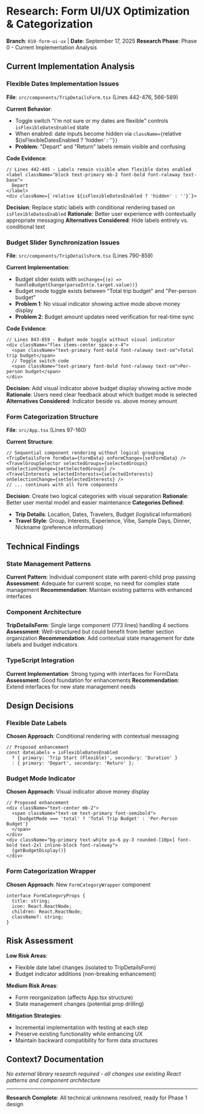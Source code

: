 # Research: Form UI/UX Optimization & Categorization

**Branch**: `010-form-ui-ux` | **Date**: September 17, 2025
**Research Phase**: Phase 0 - Current Implementation Analysis

## Current Implementation Analysis

### Flexible Dates Implementation Issues

**File**: `src/components/TripDetailsForm.tsx` (Lines 442-476, 566-589)

**Current Behavior**:

- Toggle switch "I'm not sure or my dates are flexible" controls `isFlexibleDatesEnabled` state
- When enabled: date inputs become hidden via `className={`relative ${isFlexibleDatesEnabled ? 'hidden' : ''}`}`
- **Problem**: "Depart" and "Return" labels remain visible and confusing

**Code Evidence**:

```tsx
// Lines 442-445 - Labels remain visible when flexible dates enabled
<label className="block text-primary mb-2 font-bold font-raleway text-base">
  Depart
</label>
<div className={`relative ${isFlexibleDatesEnabled ? 'hidden' : ''}`}>
```

**Decision**: Replace static labels with conditional rendering based on `isFlexibleDatesEnabled`
**Rationale**: Better user experience with contextually appropriate messaging
**Alternatives Considered**: Hide labels entirely vs. conditional text

### Budget Slider Synchronization Issues

**File**: `src/components/TripDetailsForm.tsx` (Lines 790-859)

**Current Implementation**:

- Budget slider exists with `onChange={(e) => handleBudgetChange(parseInt(e.target.value))}`
- Budget mode toggle exists between "Total trip budget" and "Per-person budget"
- **Problem 1**: No visual indicator showing active mode above money display
- **Problem 2**: Budget amount updates need verification for real-time sync

**Code Evidence**:

```tsx
// Lines 843-859 - Budget mode toggle without visual indicator
<div className="flex items-center space-x-4">
  <span className="text-primary font-bold font-raleway text-sm">Total trip budget</span>
  // Toggle switch code
  <span className="text-primary font-bold font-raleway text-sm">Per-person budget</span>
</div>
```

**Decision**: Add visual indicator above budget display showing active mode
**Rationale**: Users need clear feedback about which budget mode is selected
**Alternatives Considered**: Indicator beside vs. above money amount

### Form Categorization Structure

**File**: `src/App.tsx` (Lines 97-160)

**Current Structure**:

```tsx
// Sequential component rendering without logical grouping
<TripDetailsForm formData={formData} onFormChange={setFormData} />
<TravelGroupSelector selectedGroups={selectedGroups} onSelectionChange={setSelectedGroups} />
<TravelInterests selectedInterests={selectedInterests} onSelectionChange={setSelectedInterests} />
// ... continues with all form components
```

**Decision**: Create two logical categories with visual separation
**Rationale**: Better user mental model and easier maintenance
**Categories Defined**:

- **Trip Details**: Location, Dates, Travelers, Budget (logistical information)
- **Travel Style**: Group, Interests, Experience, Vibe, Sample Days, Dinner, Nickname (preference information)

## Technical Findings

### State Management Patterns

**Current Pattern**: Individual component state with parent-child prop passing
**Assessment**: Adequate for current scope, no need for complex state management
**Recommendation**: Maintain existing patterns with enhanced interfaces

### Component Architecture

**TripDetailsForm**: Single large component (773 lines) handling 4 sections
**Assessment**: Well-structured but could benefit from better section organization
**Recommendation**: Add contextual state management for date labels and budget indicators

### TypeScript Integration

**Current Implementation**: Strong typing with interfaces for FormData
**Assessment**: Good foundation for enhancements
**Recommendation**: Extend interfaces for new state management needs

## Design Decisions

### Flexible Date Labels

**Chosen Approach**: Conditional rendering with contextual messaging

```tsx
// Proposed enhancement
const dateLabels = isFlexibleDatesEnabled
  ? { primary: 'Trip Start (Flexible)', secondary: 'Duration' }
  : { primary: 'Depart', secondary: 'Return' };
```

### Budget Mode Indicator

**Chosen Approach**: Visual indicator above money display

```tsx
// Proposed enhancement
<div className="text-center mb-2">
  <span className="text-sm text-primary font-semibold">
    {budgetMode === 'total' ? 'Total Trip Budget' : 'Per-Person Budget'}
  </span>
</div>
<div className="bg-primary text-white px-6 py-3 rounded-[10px] font-bold text-2xl inline-block font-raleway">
  {getBudgetDisplay()}
</div>
```

### Form Categorization Wrapper

**Chosen Approach**: New `FormCategoryWrapper` component

```tsx
interface FormCategoryProps {
  title: string;
  icon: React.ReactNode;
  children: React.ReactNode;
  className?: string;
}
```

## Risk Assessment

**Low Risk Areas**:

- Flexible date label changes (isolated to TripDetailsForm)
- Budget indicator additions (non-breaking enhancement)

**Medium Risk Areas**:

- Form reorganization (affects App.tsx structure)
- State management changes (potential prop drilling)

**Mitigation Strategies**:

- Incremental implementation with testing at each step
- Preserve existing functionality while enhancing UX
- Maintain backward compatibility for form data structures

## Context7 Documentation

_No external library research required - all changes use existing React patterns and component architecture_

---

**Research Complete**: All technical unknowns resolved, ready for Phase 1 design
